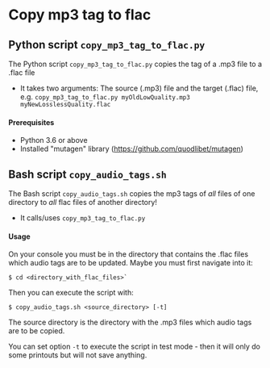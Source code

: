# Copy mp3 tag to flac

## Python script `copy_mp3_tag_to_flac.py`

The Python script `copy_mp3_tag_to_flac.py` copies the tag of a .mp3 file to a .flac file
* It takes two arguments: The source (.mp3) file and the target (.flac) file, e.g. `copy_mp3_tag_to_flac.py myOldLowQuality.mp3 myNewLosslessQuality.flac`

#### Prerequisites
* Python 3.6 or above
* Installed "mutagen" library (https://github.com/quodlibet/mutagen)


## Bash script `copy_audio_tags.sh`

The Bash script `copy_audio_tags.sh` copies the mp3 tags of *all* files of one directory to *all* flac files of another directory!
* It calls/uses `copy_mp3_tag_to_flac.py`

#### Usage

On your console you must be in the directory that contains the .flac files which audio tags are to be updated. Maybe you must first navigate into it:
```
$ cd <directory_with_flac_files>`
```
Then you can execute the script with:
```
$ copy_audio_tags.sh <source_directory> [-t]
```
The source directory is the directory with the .mp3 files which audio tags are to be copied.

You can set option `-t` to execute the script in test mode - then it will only do some printouts but will not save anything.
